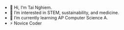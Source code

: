 - 👋 Hi, I’m Tai Nghiem.
- 👀 I’m interested in STEM, sustainability, and medicine.
- 🌱 I’m currently learning AP Computer Science A.
- ⚡ Novice Coder

<!---
tainghiem09/tainghiem09 is a ✨ special ✨ repository because its `README.md` (this file) appears on your GitHub profile.
You can click the Preview link to take a look at your changes.
--->
